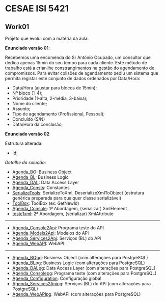 # CESAE ISI 5421 
 
## Work01
 
Projeto que evolui com a matéria da aula.

**Enunciado versão 01**:

Recebemos uma encomenda do Sr António Ocupado, um consultor que dedica apenas 15min do seu tempo para cada cliente. Este método de trabalho está a criar-lhe constrangimentos na gestão do agendamento de compromissos. Para evitar colisões de agendamento pediu um sistema que permita registar este conjunto de dados ordenados por Data/Hora:  
  - Data/Hora (ajustar para blocos de 15min);
  - Nº bloco (1-4);
  - Prioridade (1-alta, 2-média, 3-baixa);
  - Nome do cliente;
  - Assunto;
  - Tipo de agendamento (Profissional, Pessoal);
  - Concluído (S/N)
  - Data/Hora da conclusão;

**Enunciado versão 02**:  
  
Estrutura alterada:  
  - Id;  
  
*Detalhe da solução*:  
  
  - [Agenda_BO](Agenda_BO/): Business Object  
  - [Agenda_BL](Agenda_BL/): Business Logic  
  - [Agenda_DAL](Agenda_DAL/): Data Access Layer  
  - [Agenda_Consts](Agenda_Consts/): Constantes  
  - [SerializeTools](SerializeTools/): SerializeToXml, DeserializeXmlToObject (estrutura genérica preparada para qualquer classe serializável)  
  - [ToolBox](ToolBox/): ToolBox (ex: GetNewId)  
  - [Agenda_Console](Agenda_Console/): 1ª Abordagem, (serializar) XmlElement  
  - [teste1xml](teste1xml/): 2ª Abordagem, (serializar) XmlAttribute  
  
-------------------
  - [Agenda_Console2Api](Agenda_Console2Api/): Programa teste do API  
  - [Agenda_Models2Api](Agenda_Models2Api/): Modelos do API  
  - [Agenda_Services2Api](Agenda_Services2Api/): Serviços (BL) do API  
  - [Agenda_WebAPI](Agenda_WebAPI/): WebAPI  
  
-------------------
  - [Agenda_BOpg](Agenda_BOpg/): Business Object (com alterações para PostgreSQL)  
  - [Agenda_BLpg](Agenda_BLpg/): Business Logic (com alterações para PostgreSQL)  
  - [Agenda_DALpg](Agenda_DALpg/): Data Access Layer (com alterações para PostgreSQL)  
  - [Agenda_Consolepg](Agenda_Consolepg/): Programa teste (com alterações para PostgreSQL)  
  - [Agenda_Configuration](Agenda_Configuration/): Configuração global  
  - [Agenda_Services2Apipg](Agenda_Services2Apipg/): Serviços (BL) do API (com alterações para PostgreSQL)  
  - [Agenda_WebAPIpg](Agenda_WebAPIpg/): WebAPI (com alterações para PostgreSQL)  
  
  
   